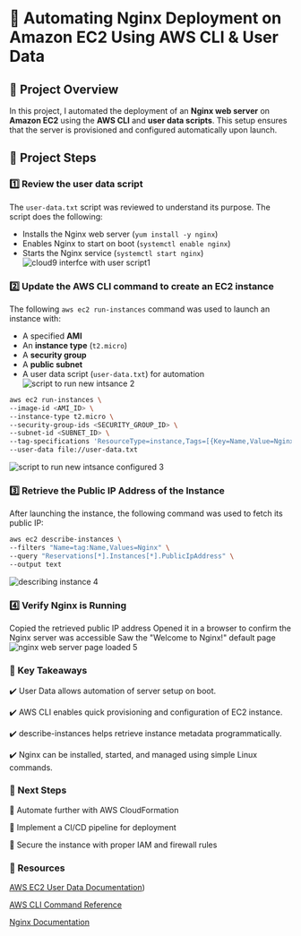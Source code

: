 # 🚀 Automating Nginx Deployment on Amazon EC2 Using AWS CLI & User Data

## **📌 Project Overview**
In this project, I automated the deployment of an **Nginx web server** on **Amazon EC2** using the **AWS CLI** and **user data scripts**. This setup ensures that the server is provisioned and configured automatically upon launch.

## **📁 Project Steps**
### **1️⃣ Review the user data script**
The `user-data.txt` script was reviewed to understand its purpose. The script does the following:
- Installs the Nginx web server (`yum install -y nginx`)
- Enables Nginx to start on boot (`systemctl enable nginx`)
- Starts the Nginx service (`systemctl start nginx`)
![cloud9 interfce with user script1](https://github.com/user-attachments/assets/4e844aee-167b-422b-8e24-71f747454ae9)


### **2️⃣ Update the AWS CLI command to create an EC2 instance**
The following `aws ec2 run-instances` command was used to launch an instance with:
- A specified **AMI**
- An **instance type** (`t2.micro`)
- A **security group**
- A **public subnet**
- A user data script (`user-data.txt`) for automation
![script to run new intsance 2](https://github.com/user-attachments/assets/1f8fe1d8-7a8a-4161-952b-df04415f4d7a)


```bash
aws ec2 run-instances \
--image-id <AMI_ID> \
--instance-type t2.micro \
--security-group-ids <SECURITY_GROUP_ID> \
--subnet-id <SUBNET_ID> \
--tag-specifications 'ResourceType=instance,Tags=[{Key=Name,Value=Nginx}]' \
--user-data file://user-data.txt
```
![script to run new intsance configured 3](https://github.com/user-attachments/assets/e4f12cb7-0cdc-438e-8daa-37804b7a5e3a)


### **3️⃣ Retrieve the Public IP Address of the Instance**
After launching the instance, the following command was used to fetch its public IP:
```bash
aws ec2 describe-instances \
--filters "Name=tag:Name,Values=Nginx" \
--query "Reservations[*].Instances[*].PublicIpAddress" \
--output text
```
![describing instance 4](https://github.com/user-attachments/assets/7c496036-95b6-4967-9c99-e2d82fd3f124)


### **4️⃣ Verify Nginx is Running**
Copied the retrieved public IP address
Opened it in a browser to confirm the Nginx server was accessible
Saw the "Welcome to Nginx!" default page
![nginx web server page loaded 5](https://github.com/user-attachments/assets/e7196f1d-3864-44d7-9602-6bd080da4e48)

### **📌 Key Takeaways**
✔️ User Data allows automation of server setup on boot.

✔️ AWS CLI enables quick provisioning and configuration of EC2 instance.

✔️ describe-instances helps retrieve instance metadata programmatically.

✔️ Nginx can be installed, started, and managed using simple Linux commands.

### **📌 Next Steps**
🔹 Automate further with AWS CloudFormation

🔹 Implement a CI/CD pipeline for deployment

🔹 Secure the instance with proper IAM and firewall rules

### **🔗 Resources**
[AWS EC2 User Data Documentation](https://docs.aws.amazon.com/AWSEC2/latest/UserGuide/user-data.html))


[AWS CLI Command Reference](https://docs.aws.amazon.com/cli/latest/reference/)

[Nginx Documentation](https://docs.nginx.com/nginx/deployment-guides/amazon-web-services/ec2-instances-for-nginx/)

